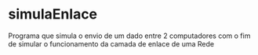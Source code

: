 # simulaEnlace
Programa que simula o envio de um dado entre 2 computadores com o fim de simular o funcionamento da camada de enlace de uma Rede
